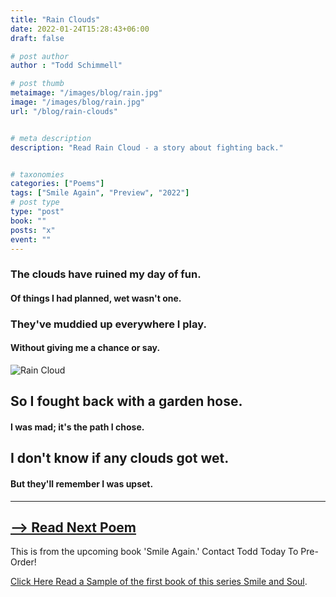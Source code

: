 ```yaml
---
title: "Rain Clouds"
date: 2022-01-24T15:28:43+06:00
draft: false

# post author
author : "Todd Schimmell"

# post thumb
metaimage: "/images/blog/rain.jpg"
image: "/images/blog/rain.jpg"
url: "/blog/rain-clouds"


# meta description
description: "Read Rain Cloud - a story about fighting back."


# taxonomies
categories: ["Poems"]
tags: ["Smile Again", "Preview", "2022"]
# post type
type: "post"
book: ""
posts: "x"
event: ""
---
```


### The clouds have ruined my day of fun.

#### Of things I had planned, wet wasn't one.

### They've muddied up everywhere I play.

#### Without giving me a chance or say.

![Rain Cloud](/images/blog/rain-min.png)

## So I fought back with a garden hose.

#### I was mad; it's the path I chose.

## I don't know if any clouds got wet.

#### But they'll remember I was upset.

---

## [--> Read Next Poem](/blog/the-elephant-tooted)

This is from the upcoming book 'Smile Again.' Contact Todd Today To Pre-Order!

[Click Here Read a Sample of the first book of this series Smile and Soul](/blog/smile-and-soul).
